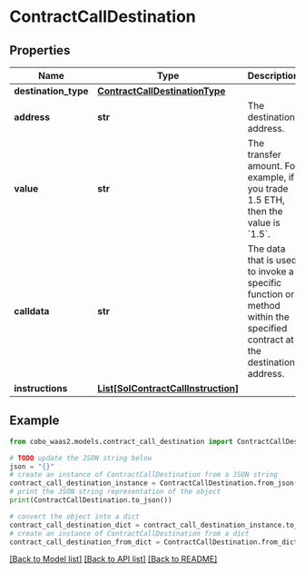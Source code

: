 # ContractCallDestination


## Properties

Name | Type | Description | Notes
------------ | ------------- | ------------- | -------------
**destination_type** | [**ContractCallDestinationType**](ContractCallDestinationType.md) |  | 
**address** | **str** | The destination address. | 
**value** | **str** | The transfer amount. For example, if you trade 1.5 ETH, then the value is &#x60;1.5&#x60;.  | [optional] 
**calldata** | **str** | The data that is used to invoke a specific function or method within the specified contract at the destination address.  | 
**instructions** | [**List[SolContractCallInstruction]**](SolContractCallInstruction.md) |  | 

## Example

```python
from cobo_waas2.models.contract_call_destination import ContractCallDestination

# TODO update the JSON string below
json = "{}"
# create an instance of ContractCallDestination from a JSON string
contract_call_destination_instance = ContractCallDestination.from_json(json)
# print the JSON string representation of the object
print(ContractCallDestination.to_json())

# convert the object into a dict
contract_call_destination_dict = contract_call_destination_instance.to_dict()
# create an instance of ContractCallDestination from a dict
contract_call_destination_from_dict = ContractCallDestination.from_dict(contract_call_destination_dict)
```
[[Back to Model list]](../README.md#documentation-for-models) [[Back to API list]](../README.md#documentation-for-api-endpoints) [[Back to README]](../README.md)



